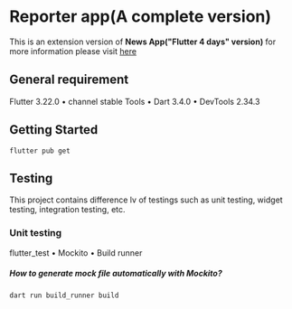 # Reporter app(A complete version)

This is an extension version of **News App("Flutter 4 days" version)** for more information please visit [here](https://github.com/ssuntro/NewsApp_flutter_4Days_class)

## General requirement

Flutter 3.22.0 • channel stable
Tools • Dart 3.4.0 • DevTools 2.34.3

## Getting Started

`flutter pub get`

## Testing
This project contains difference lv of testings such as unit testing, widget testing, integration testing, etc.

### Unit testing
flutter_test • Mockito • Build runner

##### How to generate mock file automatically with Mockito?
`dart run build_runner build`

